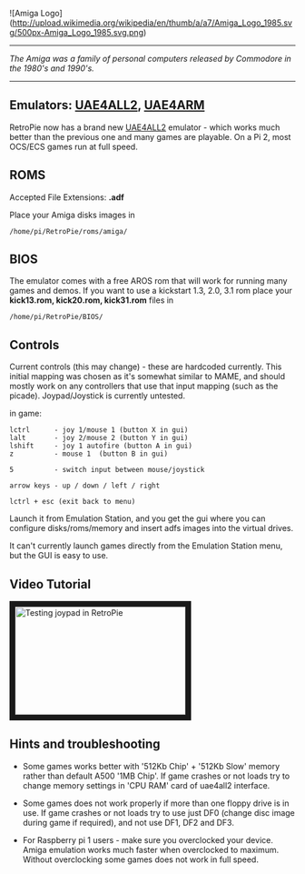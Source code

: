 ![Amiga Logo] (http://upload.wikimedia.org/wikipedia/en/thumb/a/a7/Amiga_Logo_1985.svg/500px-Amiga_Logo_1985.svg.png)
***

_The Amiga was a family of personal computers released by Commodore in the 1980's and 1990's._

***


## Emulators: [UAE4ALL2](https://github.com/RetroPie/uae4all2), [UAE4ARM](https://github.com/Chips-fr/uae4arm-rpi/)

RetroPie now has a brand new [UAE4ALL2](https://github.com/RetroPie/uae4all2) emulator - which works much better than the previous one and many games are playable. On a Pi 2, most OCS/ECS games run at full speed. 

## ROMS
Accepted File Extensions: **.adf**

 Place your Amiga disks images in

```shell
/home/pi/RetroPie/roms/amiga/
```

## BIOS
The emulator comes with a free AROS rom that will work for running many games and demos. 
If you want to
use a kickstart 1.3, 2.0, 3.1 rom place your **kick13.rom, kick20.rom, kick31.rom** files in 


```shell
/home/pi/RetroPie/BIOS/
```

## Controls
Current controls (this may change) - these are hardcoded currently. This initial mapping was chosen as it's somewhat similar to MAME, and should mostly work on any controllers that use that input mapping (such as the picade). Joypad/Joystick is currently untested.

in game:
```
lctrl      - joy 1/mouse 1 (button X in gui)
lalt       - joy 2/mouse 2 (button Y in gui)
lshift     - joy 1 autofire (button A in gui)
z          - mouse 1  (button B in gui)

5          - switch input between mouse/joystick

arrow keys - up / down / left / right

lctrl + esc (exit back to menu)
```

Launch it from Emulation Station, and you get the gui where you can configure disks/roms/memory and insert adfs images into the virtual drives. 

It can't currently launch games directly from the Emulation Station menu, but the GUI is easy to use.

## Video Tutorial

<a href="https://www.youtube.com/watch?v=dleumwWZp6Q
" target="_blank"><img src="https://i.ytimg.com/vi_webp/dleumwWZp6Q/mqdefault.webp" 
alt="Testing joypad in RetroPie" width="300" height="190" border="10" /></a> 

## Hints and troubleshooting

- Some games works better with '512Kb Chip' + '512Kb Slow' memory rather than default A500 '1MB Chip'. If game crashes or not loads try to change memory settings in 'CPU RAM' card of uae4all2 interface.

- Some games does not work properly if more than one floppy drive is in use. If game crashes or not loads try to use just DF0 (change disc image during game if required), and not use DF1, DF2 and DF3.

- For Raspberry pi 1 users - make sure you overclocked your device. Amiga emulation works much faster when overclocked to maximum. Without overclocking some games does not work in full speed.